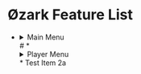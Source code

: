 # Øzark Feature List

* <details><summary>Main Menu</summary><img src=""></details>#
  * <details><summary>Player Menu</summary><img src=""></details>
  * Test Item 2a